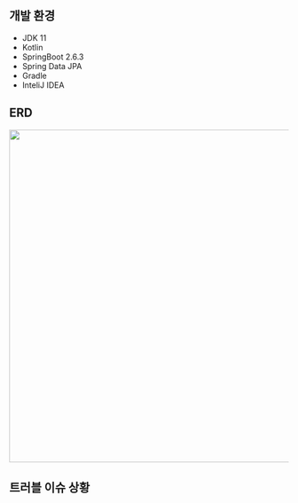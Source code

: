 ## 개발 환경
+ JDK 11
+ Kotlin
+ SpringBoot 2.6.3
+ Spring Data JPA
+ Gradle
+ InteliJ IDEA

## ERD 
<img src="https://user-images.githubusercontent.com/58936137/202213840-5c2b184d-33ce-4ee1-aa6e-63ded9c820a3.png" width="650px" height="600px">

## 트러블 이슈 상황
